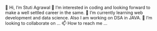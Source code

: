 👋 Hi, I’m Stuti Agrawal
👀 I’m interested in coding and looking forward to make a well settled career in the same.
🌱 I’m currently learning web development and data science. Also I am working on DSA in JAVA.
💞️ I’m looking to collaborate on ...
📫 How to reach me ...

<!---
Stutiag18/Stutiag18 is a ✨ special ✨ repository because its `README.md` (this file) appears on your GitHub profile.
You can click the Preview link to take a look at your changes.
--->
